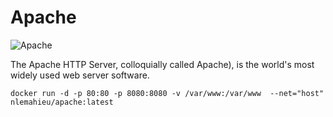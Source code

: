 Apache
==
![Apache](https://upload.wikimedia.org/wikipedia/commons/thumb/c/cd/ASF-logo.svg/langfr-96px-ASF-logo.svg.png) 

The Apache HTTP Server, colloquially called Apache), is the world's most widely used web server software.

```
docker run -d -p 80:80 -p 8080:8080 -v /var/www:/var/www  --net="host" nlemahieu/apache:latest

```